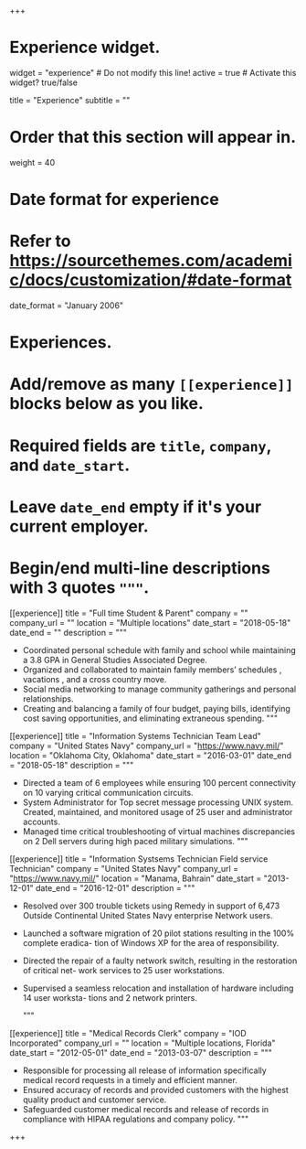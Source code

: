 +++
# Experience widget.
widget = "experience"  # Do not modify this line!
active = true  # Activate this widget? true/false

title = "Experience"
subtitle = ""

# Order that this section will appear in.
weight = 40

# Date format for experience
#   Refer to https://sourcethemes.com/academic/docs/customization/#date-format
date_format = "January 2006"

# Experiences.
#   Add/remove as many `[[experience]]` blocks below as you like.
#   Required fields are `title`, `company`, and `date_start`.
#   Leave `date_end` empty if it's your current employer.
#   Begin/end multi-line descriptions with 3 quotes `"""`.
[[experience]]
  title = "Full time Student & Parent"
  company = ""
  company_url = ""
  location = "Multiple locations"
  date_start = "2018-05-18"
  date_end = ""
  description = """

- Coordinated personal schedule with family and school while maintaining a 3.8 GPA in General Studies Associated Degree.
- Organized and collaborated to maintain family members’ schedules , vacations , and a cross country move.
- Social media networking to manage community gatherings and personal relationships.
- Creating and balancing a family of four budget, paying bills, identifying cost saving opportunities, and eliminating extraneous spending.
  """

[[experience]]
  title = "Information Systems Technician Team Lead"
  company = "United States Navy"
  company_url = "https://www.navy.mil/"
  location = "Oklahoma City, Oklahoma"
  date_start = "2016-03-01"
  date_end = "2018-05-18"
  description = """
- Directed a team of 6 employees while ensuring 100 percent connectivity on 10 varying critical communication circuits.
- System Administrator for Top secret message processing UNIX system. Created, maintained, and monitored usage of 25 user and administrator accounts.
- Managed time critical troubleshooting of virtual machines discrepancies on 2 Dell servers during high paced military simulations.
  """

[[experience]]
  title = "Information Systsems Technician Field service Technician"
  company = "United States Navy"
  company_url = "https://www.navy.mil/"
  location = "Manama, Bahrain"
  date_start = "2013-12-01"
  date_end = "2016-12-01"
  description = """
- Resolved over 300 trouble tickets using Remedy in support of 6,473 Outside Continental United States Navy enterprise Network users.
- Launched a software migration of 20 pilot stations resulting in the 100% complete eradica- tion of Windows XP for the area of responsibility.
- Directed the repair of a faulty network switch, resulting in the restoration of critical net- work services to 25 user workstations.
- Supervised a seamless relocation and installation of hardware including 14 user worksta- tions and 2 network printers.

  """

[[experience]]
  title = "Medical Records Clerk"
  company = "IOD Incorporated"
  company_url = ""
  location = "Multiple locations, Florida"
  date_start = "2012-05-01"
  date_end = "2013-03-07"
  description = """
- Responsible for processing all release of information specifically medical record requests in a timely and efficient manner.
- Ensured accuracy of records and provided customers with the highest quality product and customer service.
- Safeguarded customer medical records and release of records in compliance with HIPAA regulations and company policy.
  """



+++
